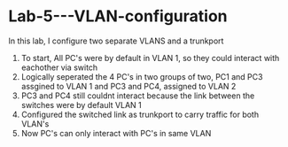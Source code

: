 # Lab-5---VLAN-configuration
In this lab, I configure two separate VLANS and a trunkport
1. To start, All PC's were by default in VLAN 1, so they could interact with eachother via switch
2. Logically seperated the 4 PC's in two groups of two, PC1 and PC3 assgined to VLAN 1 and PC3 and PC4, assigned to VLAN 2
3. PC3 and PC4 still couldnt interact because the link between the switches were by default VLAN 1
4. Configured the switched link as trunkport to carry traffic for both VLAN's
5. Now PC's can only interact with PC's in same VLAN
